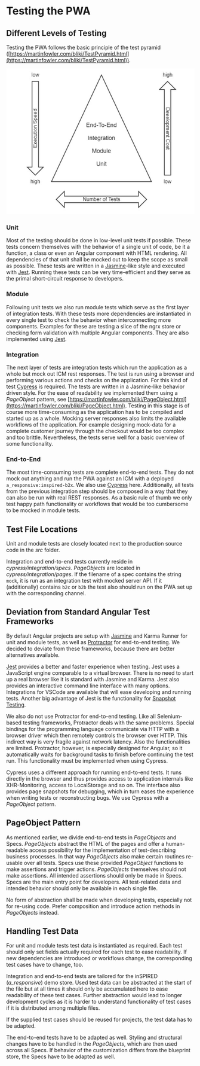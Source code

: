 <!--
kb_concepts
kb_pwa
kb_everyone
kb_sync_latest_only
-->

# Testing the PWA

## Different Levels of Testing

Testing the PWA follows the basic principle of the test pyramid ([https://martinfowler.com/bliki/TestPyramid.html](https://martinfowler.com/bliki/TestPyramid.html)).

![Test Pyramid](testing-test-pyramid.jpg)

### Unit

Most of the testing should be done in low-level unit tests if possible.
These tests concern themselves with the behavior of a single unit of code, be it a function, a class or even an Angular component with HTML rendering.
All dependencies of that unit shall be mocked out to keep the scope as small as possible.
These tests are written in a [Jasmine](https://jasmine.github.io/)\-like style and executed with [Jest](https://jestjs.io/).
Running these tests can be very time-efficient and they serve as the primal short-circuit response to developers.

### Module

Following unit tests we also run module tests which serve as the first layer of integration tests.
With these tests more dependencies are instantiated in every single test to check the behavior when interconnecting more components.
Examples for these are testing a slice of the ngrx store or checking form validation with multiple Angular components.
They are also implemented using [Jest](https://jestjs.io/).

### Integration

The next layer of tests are integration tests which run the application as a whole but mock out ICM rest responses.
The test is run using a browser and performing various actions and checks on the application.
For this kind of test [Cypress](https://www.cypress.io/) is required.
The tests are written in a Jasmine-like behavior driven style.
For the ease of readability we implemented them using a _PageObject_ pattern, see [https://martinfowler.com/bliki/PageObject.html](https://martinfowler.com/bliki/PageObject.html).
Testing in this stage is of course more time-consuming as the application has to be compiled and started up as a whole.
Mocking server responses also limits the available workflows of the application.
For example designing mock-data for a complete customer journey through the checkout would be too complex and too brittle.
Nevertheless, the tests serve well for a basic overview of some functionality.

### End-to-End

The most time-consuming tests are complete end-to-end tests.
They do not mock out anything and run the PWA against an ICM with a deployed `a_responsive:inspired-b2x`.
We also use [Cypress](https://www.cypress.io/) here.
Additionally, all tests from the previous integration step should be composed in a way that they can also be run with real REST responses.
As a basic rule of thumb we only test happy path functionality or workflows that would be too cumbersome to be mocked in module tests.

## Test File Locations

Unit and module tests are closely located next to the production source code in the _src_ folder.

Integration and end-to-end tests currently reside in _cypress/integration/specs_. _PageObjects_ are located in _cypress/integration/pages_.
If the filename of a spec contains the string `mock`, it is run as an integration test with mocked server API.
If it (additionally) contains `b2c` or `b2b` the test also should run on the PWA set up with the corresponding channel.

## Deviation from Standard Angular Test Frameworks

By default Angular projects are setup with [Jasmine](https://jasmine.github.io/) and Karma Runner for unit and module tests, as well as [Protractor](https://www.protractortest.org) for end-to-end testing.
We decided to deviate from these frameworks, because there are better alternatives available.

[Jest](https://jestjs.io/) provides a better and faster experience when testing.
Jest uses a JavaScript engine comparable to a virtual browser.
There is no need to start up a real browser like it is standard with Jasmine and Karma.
Jest also provides an interactive command line interface with many options.
Integrations for VSCode are available that will ease developing and running tests.
Another big advantage of Jest is the functionality for [Snapshot Testing](https://jestjs.io/docs/snapshot-testing).

We also do not use Protractor for end-to-end testing.
Like all Selenium-based testing frameworks, Protractor deals with the same problems.
Special bindings for the programming language communicate via HTTP with a browser driver which then remotely controls the browser over HTTP.
This indirect way is very fragile against network latency.
Also the functionalities are limited.
Protractor, however, is especially designed for Angular, so it automatically waits for background tasks to finish before continuing the test run.
This functionality must be implemented when using Cypress.

Cypress uses a different approach for running end-to-end tests.
It runs directly in the browser and thus provides access to application internals like XHR-Monitoring, access to LocalStorage and so on.
The interface also provides page snapshots for debugging, which in turn eases the experience when writing tests or reconstructing bugs.
We use Cypress with a _PageObject_ pattern.

## PageObject Pattern

As mentioned earlier, we divide end-to-end tests in _PageObjects_ and Specs. _PageObjects_ abstract the HTML of the pages and offer a human-readable access possibility for the implementation of test-describing business processes.
In that way _PageObjects_ also make certain routines re-usable over all tests.
Specs use these provided _PageObject_ functions to make assertions and trigger actions. _PageObjects_ themselves should not make assertions.
All intended assertions should only be made in Specs.
Specs are the main entry point for developers.
All test-related data and intended behavior should only be available in each single file.

No form of abstraction shall be made when developing tests, especially not for re-using code.
Prefer composition and introduce action methods in _PageObjects_ instead.

## Handling Test Data

For unit and module tests test data is instantiated as required.
Each test should only set fields actually required for each test to ease readability.
If new dependencies are introduced or workflows change, the corresponding test cases have to change, too.

Integration and end-to-end tests are tailored for the inSPIRED (_a_responsive_) demo store.
Used test data can be abstracted at the start of the file but at all times it should only be accumulated here to ease readability of these test cases.
Further abstraction would lead to longer development cycles as it is harder to understand functionality of test cases if it is distributed among multiple files.

If the supplied test cases should be reused for projects, the test data has to be adapted.

The end-to-end tests have to be adapted as well.
Styling and structural changes have to be handled in the _PageObjects_, which are then used across all Specs.
If behavior of the customization differs from the blueprint store, the Specs have to be adapted as well.
